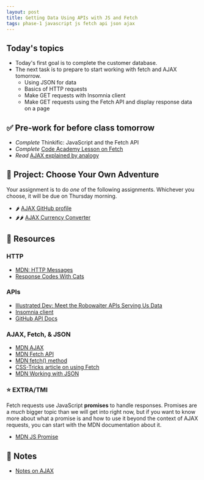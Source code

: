 ```yaml
---
layout: post
title: Getting Data Using APIs with JS and Fetch
tags: phase-1 javascript js fetch api json ajax
---
```


## Today's topics

- Today's first goal is to complete the customer database.
- The next task is to prepare to start working with fetch and AJAX tomorrow.
    - Using JSON for data
    - Basics of HTTP requests
    - Make GET requests with Insomnia client
    - Make GET requests using the Fetch API and display response data on a page

## ✅ Pre-work for before class tomorrow
- _Complete_ Thinkific: JavaScript and the Fetch API
- _Complete_ [Code Academy Lesson on Fetch](https://www.codecademy.com/courses/learn-intermediate-javascript/lessons/js-requests-with-fetch-api/exercises/js-requests-with-fetch-api-intro)
- _Read_ [AJAX explained by analogy](https://blog.codeanalogies.com/2018/01/15/ajax-basics-explained-by-working-at-a-fast-food-restaurant/)


## 🎯 Project: Choose Your Own Adventure

Your assignment is to do _one_ of the following assignments. Whichever you choose, it will be due on Thursday morning.

- 🌶 [AJAX GitHub profile](https://classroom.github.com/a/w2WvqHCJ)
- 🌶🌶 [AJAX Currency Converter](https://classroom.github.com/a/tn_xCs6T)

## 🔖 Resources

### HTTP

- [MDN: HTTP Messages](https://developer.mozilla.org/en-US/docs/Web/HTTP/Messages)
- [Response Codes With Cats](https://http.cat/)

### APIs

- [Illustrated Dev: Meet the Robowaiter APIs Serving Us Data](https://maggieappleton.com/api)
- [Insomnia client](https://support.insomnia.rest/article/11-getting-started)
- [GitHub API Docs](https://developer.github.com/v3/)

### AJAX, Fetch, & JSON
- [MDN AJAX](https://developer.mozilla.org/en-US/docs/Web/Guide/AJAX)
- [MDN Fetch API](https://developer.mozilla.org/en-US/docs/Web/API/Fetch_API)
- [MDN fetch() method](https://developer.mozilla.org/en-US/docs/Web/API/WindowOrWorkerGlobalScope/fetch)
- [CSS-Tricks article on using Fetch](https://css-tricks.com/using-fetch/)
- [MDN Working with JSON](https://developer.mozilla.org/en-US/docs/Learn/JavaScript/Objects/JSON)

### ⭐ EXTRA/TMI

Fetch requests use JavaScript **promises** to handle responses. Promises are a _much_ bigger topic than we will get into right now, but if you want to know more about what a promise is and how to use it beyond the context of AJAX requests, you can start with the MDN documentation about it.

- [MDN JS Promise](https://developer.mozilla.org/en-US/docs/Web/JavaScript/Reference/Global_Objects/Promise)

## 🦉 Notes

- [Notes on AJAX](https://github.com/Momentum-Team-12/notes/blob/main/js-ajax.md)
<!-- - [Code from class: using fetch with the Github API](https://github.com/Momentum-Team-11/example-js-fetch) -->
